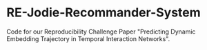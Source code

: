 # RE-Jodie-Recommander-System
Code for our Reproducibility Challenge Paper "Predicting Dynamic Embedding Trajectory in Temporal Interaction Networks". 
